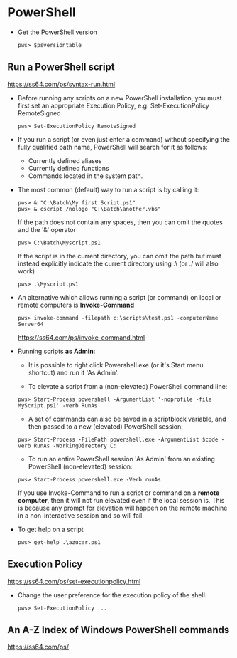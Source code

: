 # PowerShell

* Get the PowerShell version
  ```
  pws> $psversiontable
  ```




## Run a PowerShell script
https://ss64.com/ps/syntax-run.html

* Before running any scripts on a new PowerShell installation, you must first set an appropriate Execution Policy, e.g. Set-ExecutionPolicy RemoteSigned
  ```
  pws> Set-ExecutionPolicy RemoteSigned
  ```

* If you run a script (or even just enter a command) without specifying the fully qualified path name, PowerShell will search for it as follows:
  - Currently defined aliases
  - Currently defined functions
  - Commands located in the system path.


* The most common (default) way to run a script is by calling it:
  ```
  pws> & "C:\Batch\My first Script.ps1"
  pws> & cscript /nologo "C:\Batch\another.vbs"
  ```
  If the path does not contain any spaces, then you can omit the quotes and the '&' operator
  ```
  pws> C:\Batch\Myscript.ps1
  ```
  If the script is in the current directory, you can omit the path but must instead explicitly indicate the current directory using .\ (or ./ will also work)
  ```
  pws> .\Myscript.ps1
  ```

* An alternative which allows running a script (or command) on local or remote computers is **Invoke-Command**
  ```
  pws> invoke-command -filepath c:\scripts\test.ps1 -computerName Server64
  ```
  https://ss64.com/ps/invoke-command.html

* Running scripts **as Admin**:
  - It is possible to right click Powershell.exe (or it's Start menu shortcut) and run it 'As Admin'.

  - To elevate a script from a (non-elevated) PowerShell command line:
  ```
  pws> Start-Process powershell -ArgumentList '-noprofile -file MyScript.ps1' -verb RunAs
  ```

  - A set of commands can also be saved in a scriptblock variable, and then passed to a new (elevated) PowerShell session:
  ```
  pws> Start-Process -FilePath powershell.exe -ArgumentList $code -verb RunAs -WorkingDirectory C:
  ```

  - To run an entire PowerShell session 'As Admin' from an existing PowerShell (non-elevated) session:
  ```
  pws> Start-Process powershell.exe -Verb runAs
  ```

  If you use Invoke-Command to run a script or command on a **remote computer**, then it will not run elevated even if the local session is. This is because any prompt for elevation will happen on the remote machine in a non-interactive session and so will fail.

* To get help on a script
  ```
  pws> get-help .\azucar.ps1
  ```


## Execution Policy
https://ss64.com/ps/set-executionpolicy.html

* Change the user preference for the execution policy of the shell.

  ```
  pws> Set-ExecutionPolicy ...
  ```



## An A-Z Index of Windows PowerShell commands
https://ss64.com/ps/
